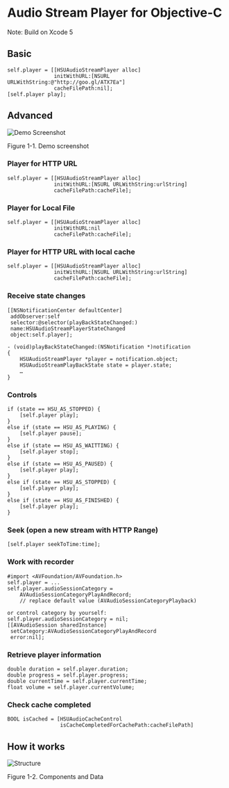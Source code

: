 # Audio Stream Player for Objective-C
Note: Build on Xcode 5

## Basic
    self.player = [[HSUAudioStreamPlayer alloc]
                   initWithURL:[NSURL URLWithString:@"http://goo.gl/ATX7Ea"]
                   cacheFilePath:nil];
	[self.player play];

## Advanced

![Demo Screenshot](https://raw.github.com/tuoxie007/audio-stream-player-objc/master/demo.png)

Figure 1-1. Demo screenshot

### Player for HTTP URL
    self.player = [[HSUAudioStreamPlayer alloc]
                   initWithURL:[NSURL URLWithString:urlString]
                   cacheFilePath:cacheFile];

### Player for Local File
    self.player = [[HSUAudioStreamPlayer alloc]
                   initWithURL:nil
                   cacheFilePath:cacheFile];

### Player for HTTP URL with local cache
    self.player = [[HSUAudioStreamPlayer alloc]
                   initWithURL:[NSURL URLWithString:urlString]
                   cacheFilePath:cacheFile];

### Receive state changes
    [[NSNotificationCenter defaultCenter]
     addObserver:self
     selector:@selector(playBackStateChanged:)
     name:HSUAudioStreamPlayerStateChanged
     object:self.player];

	- (void)playBackStateChanged:(NSNotification *)notification
	{
    	HSUAudioStreamPlayer *player = notification.object;
	    HSUAudioStreamPlayBackState state = player.state;
	    …
	}
### Controls
    if (state == HSU_AS_STOPPED) {
        [self.player play];
    }
    else if (state == HSU_AS_PLAYING) {
        [self.player pause];
    }
    else if (state == HSU_AS_WAITTING) {
        [self.player stop];
    }
    else if (state == HSU_AS_PAUSED) {
        [self.player play];
    }
    else if (state == HSU_AS_STOPPED) {
        [self.player play];
    }
    else if (state == HSU_AS_FINISHED) {
        [self.player play];
    }
### Seek (open a new stream with HTTP Range)
    [self.player seekToTime:time];

### Work with recorder
	#import <AVFoundation/AVFoundation.h>
	self.player = ...
    self.player.audioSessionCategory = 
    	AVAudioSessionCategoryPlayAndRecord;
    	// replace default value (AVAudioSessionCategoryPlayback)
    	
	or control category by yourself:
    self.player.audioSessionCategory = nil;
    [[AVAudioSession sharedInstance]
     setCategory:AVAudioSessionCategoryPlayAndRecord
     error:nil];


### Retrieve player information
	double duration = self.player.duration;
    double progress = self.player.progress;
	double currentTime = self.player.currentTime;
	float volume = self.player.currentVolume;

### Check cache completed
	BOOL isCached = [HSUAudioCacheControl 
	                 isCacheCompletedForCachePath:cacheFilePath]

## How it works

![Structure](https://raw.github.com/tuoxie007/audio-stream-player-objc/master/structure.svg)

Figure 1-2. Components and Data

